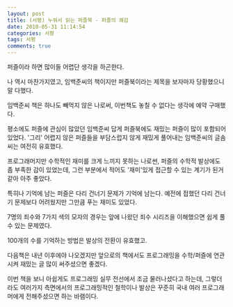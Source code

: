 ```yaml
---
layout: post
title: (서평) 누워서 읽는 퍼즐북 - 퍼즐의 쾌감
date: 2010-05-31 11:14:54
categories: 서평
tags: 서평
comments: true
---
```

퍼즐이라 하면 많이들 어렵단 생각을 하곤한다.

나 역시 마찬가지였고, 임백준씨의 책이지만 퍼즐북이라는 제목을 보자마자 당황했으니 말 다했다.

임백준씨 책은 하나도 빼먹지 않은 나로써, 이번책도 놓칠 수 없다는 생각에 예약 구매했다.

평소에도 퍼즐에 관심이 많았던 임백준씨 답게 퍼즐북에도 재밌는 퍼즐이 많이 포함되어 있었다.
'그리' 어렵지 않은 퍼즐들을 부담스럽지 않게 재밌게 풀어내는 임백준씨의 글솜씨는 여전히 유효했다.

프로그래머지만 수학적인 재미를 크게 느끼지 못하는 나로썬, 퍼즐의 수학적 발상에도 좀 부족한 감이 있었는데, 그런 부분에서 적어도 '재미'있게 접근할 수 있는 계기가 된거 같아 아주 좋았다.

특히나 기억에 남는 퍼즐은 다리 건너기 문제가 기억에 남는다. 예전에 접했던 다리 건너기 문제보다 어려웠지만 그만큼 푸는 재미도 있었다.

7명의 죄수와 7가지 색의 모자의 경우는 앞에 나왔던 죄수 시리즈을 이해했으면 쉽게 풀 수 있는 문제였다.

100개의 수를 기억하는 방법은 발상의 전환이 유효했고.

다음책은 내년 이후에야 나오겠지만 앞으로의 책에서도 프로그래밍을 수학/퍼즐에 연관시켜 재밌는 글 많이 써주셨으면 좋겠다. 

이번 책을 보니 아쉽게도 프로그래밍 실무 전선에서 조금 물러나셨다고 하는데, 그렇더라도 여러가지 측면에서의 프로그래밍적인 철학이나 발상은 꾸준히 국내 여러 프로그래머에게 전해주셨으면 하는 바램이다.